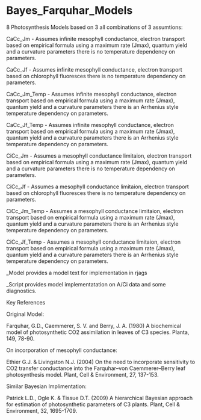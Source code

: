 # Bayes_Farquhar_Models

8 Photosynthesis Models based on 3 all combinations of 3 assumtions:

CaCc_Jm - Assumes infinite mesophyll conductance,
           electron transport based on empirical formula using a maximum rate (Jmax), quantum yield and a curvature parameters 
           there is no temperature dependency on parameters.
           
CaCc_Jf - Assumes infinite mesophyll conductance,
           electron transport based on chlorophyll fluoresces
           there is no temperature dependency on parameters.
           
CaCc_Jm_Temp - Assumes infinite mesophyll conductance,
           electron transport based on empirical formula using a maximum rate (Jmax), quantum yield and a curvature parameters 
           there is an Arrhenius style temperature dependency on parameters.
           
CaCc_Jf_Temp - Assumes infinite mesophyll conductance,
           electron transport based on empirical formula using a maximum rate (Jmax), quantum yield and a curvature parameters 
           there is an Arrhenius style temperature dependency on parameters.
           
CiCc_Jm - Assumes a mesophyll conductance limitaion,
           electron transport based on empirical formula using a maximum rate (Jmax), quantum yield and a curvature parameters 
           there is no temperature dependency on parameters.
           
CiCc_Jf - Assumes a mesophyll conductance limitaion,
           electron transport based on chlorophyll fluoresces
           there is no temperature dependency on parameters.
           
CiCc_Jm_Temp - Assumes a mesophyll conductance limitaion,
           electron transport based on empirical formula using a maximum rate (Jmax), quantum yield and a curvature parameters 
           there is an Arrhenius style temperature dependency on parameters.
           
CiCc_Jf_Temp - Assumes a mesophyll conductance limitaion,
           electron transport based on empirical formula using a maximum rate (Jmax), quantum yield and a curvature parameters 
           there is an Arrhenius style temperature dependency on parameters.
           

_Model provides a model text for implementation in rjags

_Script provides model implementatation on A/Ci data and some diagnostics.


Key References

Original Model:

Farquhar, G.D., Caemmerer, S. V. and Berry, J. A. (1980) A biochemical model of photosynthetic CO2 assimilation in leaves of C3 species. Planta, 149, 78-90.

On incorporation of mesophyll conductance:

Ethier G.J. & Livingston N.J. (2004) On the need to incorporate sensitivity to CO2 transfer conductance into the Farquhar–von Caemmerer–Berry leaf photosynthesis model. Plant, Cell & Environment, 27, 137-153.

Similar Bayesian Implimentation:

Patrick L.D., Ogle K. & Tissue D.T. (2009) A hierarchical Bayesian approach for estimation of photosynthetic parameters of C3 plants. Plant, Cell & Environment, 32, 1695-1709.






